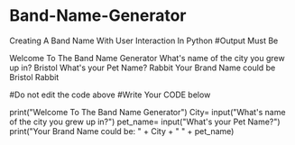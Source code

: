 # Band-Name-Generator
Creating A Band Name With User Interaction In Python
#Output Must Be

Welcome To The Band Name Generator
What's name of the city you grew up in?
Bristol
What's your Pet Name?
Rabbit
Your Brand Name could be Bristol Rabbit

#Do not edit the code above
#Write Your CODE below

print("Welcome To The Band Name Generator")
City= input("What's name of the city you grew up in?")
pet_name= input("What's your Pet Name?")
print("Your Brand Name could be: " + City + " " + pet_name)
